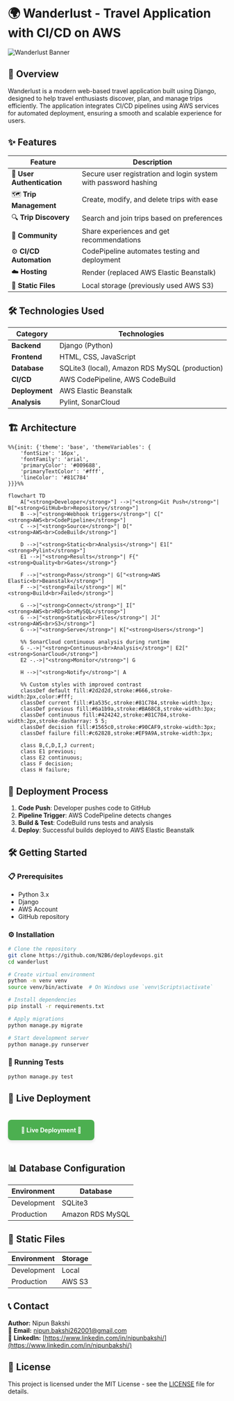 # 🌍 Wanderlust - Travel Application with CI/CD on AWS

![Wanderlust Banner](https://via.placeholder.com/1200x400.png?text=Wanderlust+Travel+App) <!-- Add your own banner image here -->

## 🚀 Overview
Wanderlust is a modern web-based travel application built using Django, designed to help travel enthusiasts discover, plan, and manage trips efficiently. The application integrates CI/CD pipelines using AWS services for automated deployment, ensuring a smooth and scalable experience for users.

## ✨ Features
| Feature | Description |
|---------|-------------|
| 🔐 **User Authentication** | Secure user registration and login system with password hashing |
| 🗺️ **Trip Management** | Create, modify, and delete trips with ease |
| 🔍 **Trip Discovery** | Search and join trips based on preferences |
| 👥 **Community** | Share experiences and get recommendations |
| ⚙️ **CI/CD Automation** | CodePipeline automates testing and deployment |
| ☁️ **Hosting** | Render (replaced AWS Elastic Beanstalk) |
| 📁 **Static Files** | Local storage (previously used AWS S3) |

## 🛠️ Technologies Used
| Category | Technologies |
|----------|--------------|
| **Backend** | Django (Python) |
| **Frontend** | HTML, CSS, JavaScript |
| **Database** | SQLite3 (local), Amazon RDS MySQL (production) |
| **CI/CD** | AWS CodePipeline, AWS CodeBuild |
| **Deployment** | AWS Elastic Beanstalk |
| **Analysis** | Pylint, SonarCloud |

## 🏗️ Architecture
```mermaid
%%{init: {'theme': 'base', 'themeVariables': { 
    'fontSize': '16px',
    'fontFamily': 'arial',
    'primaryColor': '#009688',
    'primaryTextColor': '#fff',
    'lineColor': '#81C784'
}}}%%

flowchart TD
    A["<strong>Developer</strong>"] -->|"<strong>Git Push</strong>"| B["<strong>GitHub<br>Repository</strong>"]
    B -->|"<strong>Webhook triggers</strong>"| C["<strong>AWS<br>CodePipeline</strong>"]
    C -->|"<strong>Source</strong>"| D["<strong>AWS<br>CodeBuild</strong>"]
    
    D -->|"<strong>Static<br>Analysis</strong>"| E1["<strong>Pylint</strong>"]
    E1 -->|"<strong>Results</strong>"| F{"<strong>Quality<br>Gates</strong>"}
    
    F -->|"<strong>Pass</strong>"| G["<strong>AWS Elastic<br>Beanstalk</strong>"]
    F -->|"<strong>Fail</strong>"| H["<strong>Build<br>Failed</strong>"]
    
    G -->|"<strong>Connect</strong>"| I["<strong>AWS<br>RDS<br>MySQL</strong>"]
    G -->|"<strong>Static<br>Files</strong>"| J["<strong>AWS<br>S3</strong>"]
    G -->|"<strong>Serve</strong>"| K["<strong>Users</strong>"]
    
    %% SonarCloud continuous analysis during runtime
    G -.->|"<strong>Continuous<br>Analysis</strong>"| E2["<strong>SonarCloud</strong>"]
    E2 -.->|"<strong>Monitor</strong>"| G
    
    H -->|"<strong>Notify</strong>"| A
    
    %% Custom styles with improved contrast
    classDef default fill:#2d2d2d,stroke:#666,stroke-width:2px,color:#fff;
    classDef current fill:#1a535c,stroke:#81C784,stroke-width:3px;
    classDef previous fill:#6a1b9a,stroke:#BA68C8,stroke-width:3px;
    classDef continuous fill:#424242,stroke:#81C784,stroke-width:2px,stroke-dasharray: 5 5;
    classDef decision fill:#1565c0,stroke:#90CAF9,stroke-width:3px;
    classDef failure fill:#c62828,stroke:#EF9A9A,stroke-width:3px;
    
    class B,C,D,I,J current;
    class E1 previous;
    class E2 continuous;
    class F decision;
    class H failure;
```

## 🚀 Deployment Process
1. **Code Push**: Developer pushes code to GitHub
2. **Pipeline Trigger**: AWS CodePipeline detects changes
3. **Build & Test**: CodeBuild runs tests and analysis
4. **Deploy**: Successful builds deployed to AWS Elastic Beanstalk

## 🛠️ Getting Started

### 📋 Prerequisites
- Python 3.x
- Django
- AWS Account
- GitHub repository

### ⚙️ Installation
```bash
# Clone the repository
git clone https://github.com/N2B6/deploydevops.git
cd wanderlust

# Create virtual environment
python -m venv venv
source venv/bin/activate  # On Windows use `venv\Scripts\activate`

# Install dependencies
pip install -r requirements.txt

# Apply migrations
python manage.py migrate

# Start development server
python manage.py runserver
```

### 🧪 Running Tests
```bash
python manage.py test
```

## 🔗 Live Deployment
<div align="left">
  <a href="https://deploydevops.onrender.com/" style="background-color: #4CAF50; color: white; padding: 15px 30px; text-decoration: none; border-radius: 8px; font-weight: bold; box-shadow: 0 4px 6px rgba(0, 0, 0, 0.1); transition: all 0.3s ease; display: inline-block; margin: 20px 0;">
    🎯 Live Deployment 🚀
  </a>
</div>

## 📊 Database Configuration
| Environment | Database |
|-------------|----------|
| Development | SQLite3 |
| Production | Amazon RDS MySQL |

## 📁 Static Files
| Environment | Storage |
|-------------|---------|
| Development | Local |
| Production | AWS S3 |

## 📞 Contact
**Author:** Nipun Bakshi  
📧 **Email:** [nipun.bakshi262001@gmail.com](mailto:nipun.bakshi262001@gmail.com)  
💼 **LinkedIn:** [https://www.linkedin.com/in/nipunbakshi/](https://www.linkedin.com/in/nipunbakshi/)

## 📜 License
This project is licensed under the MIT License - see the [LICENSE](LICENSE) file for details.

